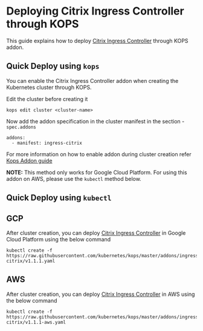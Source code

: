# Deploying Citrix Ingress Controller through KOPS

This guide explains how to deploy [Citrix Ingress Controller](https://github.com/citrix/citrix-k8s-ingress-controller) through KOPS addon.

## Quick Deploy using `kops`

You can enable the Citrix Ingress Controller addon when creating the Kubernetes cluster through KOPS.

Edit the cluster before creating it

```
kops edit cluster <cluster-name>
```

Now add the addon specification in the cluster manifest in the section - `spec.addons`

```
addons:
  - manifest: ingress-citrix

```
For more information on how to enable addon during cluster creation refer [Kops Addon guide](https://github.com/kubernetes/kops/blob/master/docs/operations/addons.md#installing-kubernetes-addons)

**NOTE:** This method only works for Google Cloud Platform. For using this addon on AWS, please use the `kubectl` method below.

## Quick Deploy using `kubectl`

## GCP

After cluster creation, you can deploy [Citrix Ingress Controller](https://github.com/citrix/citrix-k8s-ingress-controller) in Google Cloud Platform using the below command

```
kubectl create -f https://raw.githubusercontent.com/kubernetes/kops/master/addons/ingress-citrix/v1.1.1.yaml
```

## AWS

After cluster creation, you can deploy [Citrix Ingress Controller](https://github.com/citrix/citrix-k8s-ingress-controller) in AWS using the below command

```
kubectl create -f https://raw.githubusercontent.com/kubernetes/kops/master/addons/ingress-citrix/v1.1.1-aws.yaml
```
